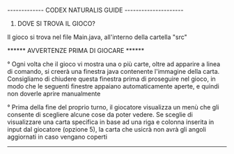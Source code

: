 ------------- CODEX NATURALIS GUIDE ---------------------

1) DOVE SI TROVA IL GIOCO?

Il gioco si trova nel file Main.java, all'interno della cartella "src"

****** AVVERTENZE PRIMA DI GIOCARE ******

° Ogni volta che il gioco vi mostra una o più carte, oltre ad apparire a linea di comando, si creerà una finestra java contenente l'immagine della carta. 
  Consigliamo di chiudere questa finestra prima di proseguire nel gioco, in modo che le seguenti finestre appaiano automaticamente aperte, e quindi non doverle aprire manualmente

° Prima della fine del proprio turno, il giocatore visualizza un menù che gli consente di scegliere alcune cose da poter vedere.
  Se sceglie di visualizzare una carta specifica in base ad una riga e colonna inserita in input dal giocatore (opzione 5), la carta che usicrà non avrà gli angoli aggiornati in caso vengano coperti

*****************************************
